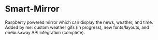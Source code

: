 # Smart-Mirror
Raspberry powered mirror which can display the news, weather, and time. Added by me: custom weather gifs (in progress), new fonts/layouts, and onebusaway API integration (complete).
